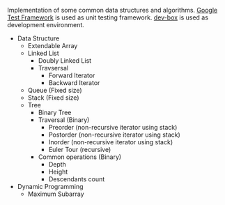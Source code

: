 Implementation of some common data structures and algorithms. [Google Test Framework](https://github.com/google/googletest) is used as unit testing framework. [dev-box](https://github.com/taskinoor/dev-box) is used as development environment.

* Data Structure
	* Extendable Array
	* Linked List
		* Doubly Linked List
		* Travsersal
			* Forward Iterator
			* Backward Iterator
	* Queue (Fixed size)
	* Stack (Fixed size)
	* Tree
		* Binary Tree
		* Traversal (Binary)
			* Preorder (non-recursive iterator using stack)
			* Postorder (non-recursive iterator using stack)
			* Inorder (non-recursive iterator using stack)
			* Euler Tour (recursive)
		* Common operations (Binary)
			* Depth
			* Height
			* Descendants count
* Dynamic Programming
	* Maximum Subarray

